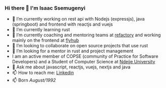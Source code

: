 ### Hi there 👋 I'm Isaac Ssemugenyi

- 🔭 I’m currently working on rest api with Nodejs (expressjs), java (springboot) and frontend with reactjs and vuejs
- 🌱 I’m currently learning rust
- 🌱 I’m currently coaching and mentoring teams at [refactory](https://www.refactory.ug) and working mainly on the frontend at [flyhub](https://www.flyhub.co.ug)
- 👯 I’m looking to collaborate on open source projects that use rust
- 🤔 I’m looking for a mentor in rust and project management
- I am an active member of COPSE (community of Practice for Software Developers) and a Student of Computer Science at [Ndejje University](https://ndejjeuniversity.ac.ug)
- 💬 Ask me about javascript, reactjs, vuejs, nextjs and java
- 📫 How to reach me: [Linkedin](https://linkedin.com/in/isaac-ssemugenyi-08a50346)
- 📫 Born *August/1992*


[//]: #https://docs.github.com/en/rest/overview/endpoints-available-for-github-apps
(https://img.shields.io/static/v1?label=React&message=Reactjs&color=BLUE)


